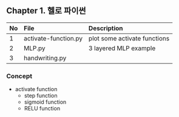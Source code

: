 ## Chapter 1. 헬로 파이썬

| No | File | Description |
| :-- |:--   |:--      |
| 1 | activate-function.py | plot some activate functions |
| 2 | MLP.py | 3 layered MLP example |
| 3 | handwriting.py |  |

### Concept
- activate function
  - step function
  - sigmoid function
  - RELU function